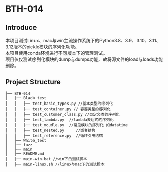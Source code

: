 # BTH-014

## Introduce

本项目测试Linux、mac与win主流操作系统下的Python3.8、3.9、3.10、3.11、3.12版本的pickle模块的序列化功能。  
本项目使用conda环境进行不同版本下的管理测试。  
项目仅仅测试序列化模块的dump与dumps功能，故将源文件的load与loads功能删除。

## Project Structure

```
├── BTH-014
│   ├── Black_test
│   │   ├── test_basic_types.py //基本类型的序列化
│   │   ├── test_container.py // 容器类型的序列化
│   │   ├── test_customer_class.py //自定义类的序列化
│   │   ├── test_lambda.py  //lambda表达式的序列化
│   │   ├── test_moudle.py  //常见模块的序列化 如datatime
│   │   ├── test_nested.py     //嵌套结构
│   │   ├── test_reference.py  //循环引用结构
│   ├── White_test
│   ├── fuzz    
│   ├── main  
│   ├── README.md
│   ├── main-win.bat //win下的测试脚本
│   ├── main-linux.sh //linux与mac下的测试脚本
```

